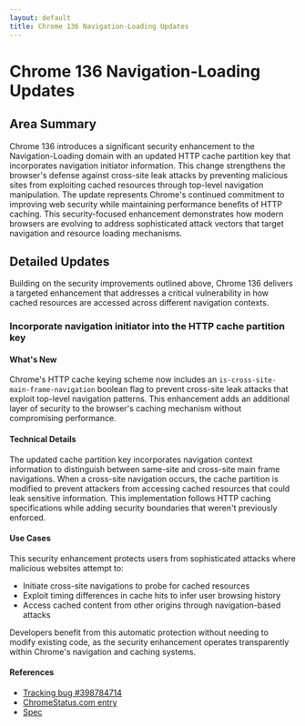```yaml
---
layout: default
title: Chrome 136 Navigation-Loading Updates
---
```


# Chrome 136 Navigation-Loading Updates

## Area Summary

Chrome 136 introduces a significant security enhancement to the Navigation-Loading domain with an updated HTTP cache partition key that incorporates navigation initiator information. This change strengthens the browser's defense against cross-site leak attacks by preventing malicious sites from exploiting cached resources through top-level navigation manipulation. The update represents Chrome's continued commitment to improving web security while maintaining performance benefits of HTTP caching. This security-focused enhancement demonstrates how modern browsers are evolving to address sophisticated attack vectors that target navigation and resource loading mechanisms.

## Detailed Updates

Building on the security improvements outlined above, Chrome 136 delivers a targeted enhancement that addresses a critical vulnerability in how cached resources are accessed across different navigation contexts.

### Incorporate navigation initiator into the HTTP cache partition key

#### What's New
Chrome's HTTP cache keying scheme now includes an `is-cross-site-main-frame-navigation` boolean flag to prevent cross-site leak attacks that exploit top-level navigation patterns. This enhancement adds an additional layer of security to the browser's caching mechanism without compromising performance.

#### Technical Details
The updated cache partition key incorporates navigation context information to distinguish between same-site and cross-site main frame navigations. When a cross-site navigation occurs, the cache partition is modified to prevent attackers from accessing cached resources that could leak sensitive information. This implementation follows HTTP caching specifications while adding security boundaries that weren't previously enforced.

#### Use Cases
This security enhancement protects users from sophisticated attacks where malicious websites attempt to:
- Initiate cross-site navigations to probe for cached resources
- Exploit timing differences in cache hits to infer user browsing history
- Access cached content from other origins through navigation-based attacks

Developers benefit from this automatic protection without needing to modify existing code, as the security enhancement operates transparently within Chrome's navigation and caching systems.

#### References
- [Tracking bug #398784714](https://bugs.chromium.org/p/chromium/issues/detail?id=398784714)
- [ChromeStatus.com entry](https://chromestatus.com/feature/5108419906535424)
- [Spec](https://httpwg.org/specs/rfc9110.html#caching)
